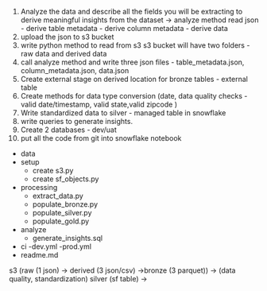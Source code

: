 1. Analyze the data and describe all the fields you will be extracting to derive meaningful insights from the dataset
    -> analyze method
        read json 
        - derive table metadata
        - derive column metadata
        - derive data
2. upload the json to s3 bucket
3. write python method to read from s3 
    s3 bucket will have two folders - raw data and derived data
4. call analyze method and write three json files - table_metadata.json, column_metadata.json, data.json
5. Create external stage on derived location for bronze tables - external table
6. Create methods for data type conversion (date, data quality checks - valid date/timestamp, valid state,valid zipcode )
7. Write standardized data to silver - managed table in snowflake
8. write queries to generate insights. 
9. Create 2 databases - dev/uat
10. put all the code from git into snowflake notebook


- data
- setup 
    - create s3.py 
    - create sf_objects.py
- processing
    - extract_data.py
    - populate_bronze.py
    - populate_silver.py
    - populate_gold.py
- analyze
    - generate_insights.sql
- ci
    -dev.yml
    -prod.yml
- readme.md

s3 (raw (1 json) -> derived (3 json/csv) ->bronze (3 parquet)) -> (data quality, standardization) silver (sf table) ->  

